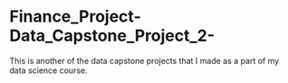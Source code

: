 # Finance_Project-Data_Capstone_Project_2-
This is another of the data capstone projects that I made as a part of my data science course.
